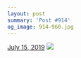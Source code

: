```yaml
---
layout: post
summary: 'Post #914'
og_image: 914-960.jpg
---
```


<p>
  <time>
    <a href="/914">July 15, 2019</a>
  </time>
  <a href="/914">
    <img src="{{ site.assets_url }}/914-480.jpg" srcset="{{ site.assets_url }}/914-240.jpg 240w, {{ site.assets_url }}/914-480.jpg 480w, {{ site.assets_url }}/914-720.jpg 720w, {{ site.assets_url }}/914-960.jpg 960w" sizes="(min-width: 700px) 50vw, calc(100vw - 2rem)" />
  </a>
</p>
